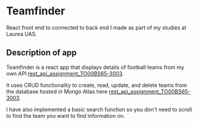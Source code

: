 # Teamfinder

React front end to connected to back end I made as part of my studies at Laurea UAS.

## Description of app

Teamfinder is a react app that displays details of football teams from my own API [rest_api_assignment_TO00BS65-3003](https://github.com/MattiHel85/rest_api_assignment_TO00BS65-3003).

It uses CRUD functionality to create, read, update, and delete teams from the database hosted in Mongo Atlas here [rest_api_assignment_TO00BS65-3003](https://football-teams-rest-api-assignment.onrender.com/api/).

I have also implemented a basic search function so you don't need to scroll to find the team you want to find information on. 
